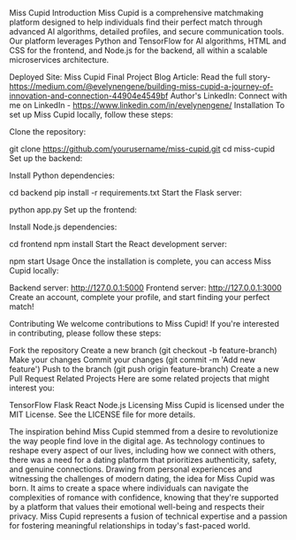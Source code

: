Miss Cupid
Introduction
Miss Cupid is a comprehensive matchmaking platform designed to help individuals find their perfect match through advanced AI algorithms, detailed profiles, and secure communication tools. Our platform leverages Python and TensorFlow for AI algorithms, HTML and CSS for the frontend, and Node.js for the backend, all within a scalable microservices architecture.

Deployed Site: Miss Cupid
Final Project Blog Article: Read the full story- https://medium.com/@evelynengene/building-miss-cupid-a-journey-of-innovation-and-connection-44904e4549bf
Author's LinkedIn: Connect with me on LinkedIn - https://www.linkedin.com/in/evelynengene/
Installation
To set up Miss Cupid locally, follow these steps:

Clone the repository:

git clone https://github.com/yourusername/miss-cupid.git
cd miss-cupid
Set up the backend:

Install Python dependencies:

cd backend
pip install -r requirements.txt
Start the Flask server:

python app.py
Set up the frontend:

Install Node.js dependencies:

cd frontend
npm install
Start the React development server:

npm start
Usage
Once the installation is complete, you can access Miss Cupid locally:

Backend server: http://127.0.0.1:5000
Frontend server: http://127.0.0.1:3000
Create an account, complete your profile, and start finding your perfect match!

Contributing
We welcome contributions to Miss Cupid! If you're interested in contributing, please follow these steps:

Fork the repository
Create a new branch (git checkout -b feature-branch)
Make your changes
Commit your changes (git commit -m 'Add new feature')
Push to the branch (git push origin feature-branch)
Create a new Pull Request
Related Projects
Here are some related projects that might interest you:

TensorFlow
Flask
React
Node.js
Licensing
Miss Cupid is licensed under the MIT License. See the LICENSE file for more details.

The inspiration behind Miss Cupid stemmed from a desire to revolutionize the way people find love in the digital age. As technology continues to reshape every aspect of our lives, including how we connect with others, there was a need for a dating platform that prioritizes authenticity, safety, and genuine connections. Drawing from personal experiences and witnessing the challenges of modern dating, the idea for Miss Cupid was born. It aims to create a space where individuals can navigate the complexities of romance with confidence, knowing that they're supported by a platform that values their emotional well-being and respects their privacy. Miss Cupid represents a fusion of technical expertise and a passion for fostering meaningful relationships in today's fast-paced world.
